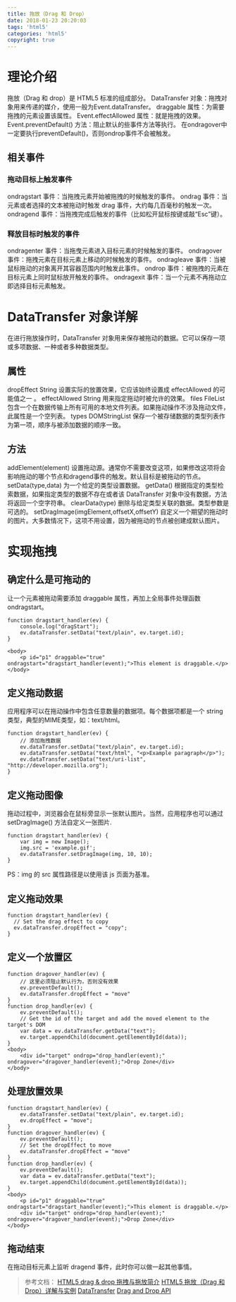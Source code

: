 ```yaml
---
title: 拖放（Drag 和 Drop）
date: 2018-01-23 20:20:03
tags: 'html5'
categories: 'html5'
copyright: true
---
```

#	理论介绍
拖放（Drag 和 drop）是 HTML5 标准的组成部分。
DataTransfer 对象：拖拽对象用来传递的媒介，使用一般为Event.dataTransfer。
draggable 属性：为需要拖拽的元素设置该属性。
Event.effectAllowed 属性：就是拖拽的效果。
Event.preventDefault() 方法：阻止默认的些事件方法等执行。
在ondragover中一定要执行preventDefault()，否则ondrop事件不会被触发。
##	相关事件
###	拖动目标上触发事件
ondragstart 事件：当拖拽元素开始被拖拽的时候触发的事件。
ondrag 事件：当元素或者选择的文本被拖动时触发 drag 事件，大约每几百毫秒的触发一次。
ondragend 事件：当拖拽完成后触发的事件（比如松开鼠标按键或敲“Esc”键）。
###	释放目标时触发的事件
ondragenter 事件：当拖曳元素进入目标元素的时候触发的事件。
ondragover 事件：拖拽元素在目标元素上移动的时候触发的事件。
ondragleave 事件：当被鼠标拖动的对象离开其容器范围内时触发此事件。
ondrop 事件：被拖拽的元素在目标元素上同时鼠标放开触发的事件。
ondragexit 事件：当一个元素不再拖动立即选择目标元素触发。
#	DataTransfer 对象详解
在进行拖放操作时，DataTransfer 对象用来保存被拖动的数据。它可以保存一项或多项数据、一种或者多种数据类型。
##	属性
dropEffect	String
	设置实际的放置效果，它应该始终设置成 effectAllowed  的可能值之一 。
effectAllowed	String
	用来指定拖动时被允许的效果。
files 	FileList
	包含一个在数据传输上所有可用的本地文件列表。如果拖动操作不涉及拖动文件，此属性是一个空列表。
types	DOMStringList
	保存一个被存储数据的类型列表作为第一项，顺序与被添加数据的顺序一致。
##	方法
addElement(element)
	设置拖动源。通常你不需要改变这项，如果修改这项将会影响拖动的哪个节点和dragend事件的触发。默认目标是被拖动的节点。
setData(type,data)
	为一个给定的类型设置数据。
getData()
	根据指定的类型检索数据，如果指定类型的数据不存在或者该 DataTransfer 对象中没有数据，方法将返回一个空字符串。
clearData(type)
	删除与给定类型关联的数据。类型参数是可选的。
setDragImage(imgElement,offsetX,offsetY)
	自定义一个期望的拖动时的图片。大多数情况下，这项不用设置，因为被拖动的节点被创建成默认图片。
#	实现拖拽
##	确定什么是可拖动的
让一个元素被拖动需要添加 draggable 属性，再加上全局事件处理函数ondragstart。
```
function dragstart_handler(ev) {
	console.log("dragStart");
	ev.dataTransfer.setData("text/plain", ev.target.id);
}

<body>
	<p id="p1" draggable="true" ondragstart="dragstart_handler(event);">This element is draggable.</p>
</body>
```
##	定义拖动数据
应用程序可以在拖动操作中包含任意数量的数据项。每个数据项都是一个  string 类型，典型的MIME类型，如：text/html。
```
function dragstart_handler(ev) {
	// 添加拖拽数据
	ev.dataTransfer.setData("text/plain", ev.target.id);
	ev.dataTransfer.setData("text/html", "<p>Example paragraph</p>");
	ev.dataTransfer.setData("text/uri-list", "http://developer.mozilla.org");
}
```
##	定义拖动图像
拖动过程中，浏览器会在鼠标旁显示一张默认图片。当然，应用程序也可以通过setDragImage() 方法自定义一张图片.
```
function dragstart_handler(ev) { 
	var img = new Image(); 
	img.src = 'example.gif'; 
	ev.dataTransfer.setDragImage(img, 10, 10);
}
```
PS：img 的 src 属性路径是以使用该 js 页面为基准。
##	定义拖动效果
```
function dragstart_handler(ev) {
  // Set the drag effect to copy
  ev.dataTransfer.dropEffect = "copy";
}
```
##	定义一个放置区
```
function dragover_handler(ev) {
	// 这里必须阻止默认行为，否则没有效果
	ev.preventDefault();
	ev.dataTransfer.dropEffect = "move"
}
function drop_handler(ev) {
	ev.preventDefault();
	// Get the id of the target and add the moved element to the target's DOM
	var data = ev.dataTransfer.getData("text");
	ev.target.appendChild(document.getElementById(data));
}
<body>
	<div id="target" ondrop="drop_handler(event);" ondragover="dragover_handler(event);">Drop Zone</div>
</body>
```
##	处理放置效果
```
function dragstart_handler(ev) {
	ev.dataTransfer.setData("text/plain", ev.target.id);
	ev.dropEffect = "move";
}
function dragover_handler(ev) {
	ev.preventDefault();
	// Set the dropEffect to move
	ev.dataTransfer.dropEffect = "move"
}
function drop_handler(ev) {
	ev.preventDefault();
	var data = ev.dataTransfer.getData("text");
	ev.target.appendChild(document.getElementById(data));
}
<body>
	<p id="p1" draggable="true" ondragstart="dragstart_handler(event);">This element is draggable.</p>
	<div id="target" ondrop="drop_handler(event);" ondragover="dragover_handler(event);">Drop Zone</div>
</body>
```
##	拖动结束
在拖动目标元素上监听 dragend 事件，此时你可以做一起其他事情。
>	参考文档：
	[HTML5 drag & drop 拖拽与拖放简介](http://www.zhangxinxu.com/wordpress/2011/02/html5-drag-drop-%E6%8B%96%E6%8B%BD%E4%B8%8E%E6%8B%96%E6%94%BE%E7%AE%80%E4%BB%8B/)
	[HTML5 拖放（Drag 和 Drop）详解与实例](https://www.cnblogs.com/moqiutao/p/6365113.html)
	[DataTransfer](https://developer.mozilla.org/zh-CN/docs/Web/API/DataTransfer)
	[Drag and Drop API](https://developer.mozilla.org/zh-CN/docs/Web/API/HTML_Drag_and_Drop_API)











